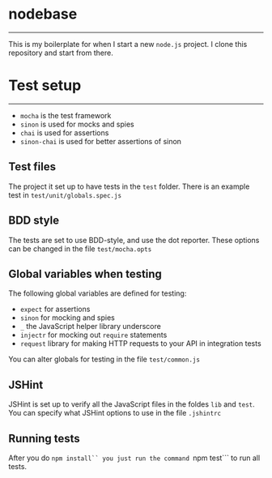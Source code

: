 nodebase
========
--------
This is my boilerplate for when I start a new ```node.js``` project. I clone this repository and start from there.

Test setup
==========
----------
- ```mocha``` is the test framework
- ```sinon``` is used for mocks and spies
- ```chai``` is used for assertions
- ```sinon-chai``` is used for better assertions of sinon

Test files
----------
The project it set up to have tests in the ```test``` folder.
There is an example test in ```test/unit/globals.spec.js```

BDD style
---------
The tests are set to use BDD-style, and use the dot reporter. These options can be changed in the
file ```test/mocha.opts```

Global variables when testing
-----------------------------
The following global variables are defined for testing:
- ```expect``` for assertions
- ```sinon``` for mocking and spies
- ```_``` the JavaScript helper library underscore
- ```injectr``` for mocking out ```require``` statements
- ```request``` library for making HTTP requests to your API in integration tests

You can alter globals for testing in the file ```test/common.js```

JSHint
------
JSHint is set up to verify all the JavaScript files in the foldes ```lib``` and ```test```.
You can specify what JSHint options to use in the file ```.jshintrc```

Running tests
-------------
After you do ```npm install`` you just run the command ```npm test``` to run all tests.

